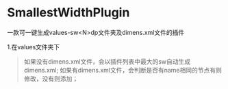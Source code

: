 # SmallestWidthPlugin

一款可一键生成values-sw\<N\>dp文件夹及dimens.xml文件的插件

1.在values文件夹下
> 如果没有dimens.xml文件，会以插件列表中最大的sw自动生成dimens.xml;
> 如果有dimens.xml文件，会判断是否有name相同的节点有则修改，没有则添加；

